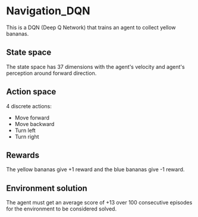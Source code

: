 # Navigation_DQN
 
 This is a DQN (Deep Q Network) that trains an agent to collect yellow bananas.
 
 ## State space
 
 The state space has 37 dimensions with the agent's velocity and agent's perception around forward direction.
 
 ## Action space
 
 4 discrete actions:
 - Move forward
 - Move backward
 - Turn left
 - Turn right
 
 ## Rewards
 
 The yellow bananas give +1 reward and the blue bananas give -1 reward.
 
 ## Environment solution
 
 The agent must get an average score of +13 over 100 consecutive episodes for the environment to be considered solved.
 
 
 
 
 
